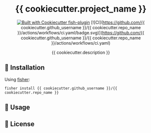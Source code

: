 <div align="center">

# {{ cookiecutter.project_name }}

[![Built with Cookiecutter fish-plugin](https://img.shields.io/badge/built%20with-Cookiecutter%20Django-ff69b4.svg?logo=cookiecutter)](https://github.com/gazorby/cookiecutter-fish-plugin)
[![CI](https://github.com/{{ cookiecutter.github_username }}/{{ cookiecutter.repo_name }}/actions/workflows/ci.yaml/badge.svg)](https://github.com/{{ cookiecutter.github_username }}/{{ cookiecutter.repo_name }}/actions/workflows/ci.yaml)

{{ cookiecutter.description }}

</div>

## 🚀 Installation

Using [fisher](https://github.com/jorgebucaran/fisher):

```console
fisher install {{ cookiecutter.github_username }}/{{ cookiecutter.repo_name }}
```


## 🔧 Usage


## 📝 License
